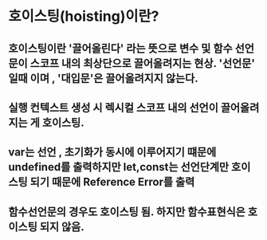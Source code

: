 # 호이스팅(hoisting)이란?

## 호이스팅이란 '끌어올린다' 라는 뜻으로 변수 및 함수 선언문이 스코프 내의 최상단으로 끌어올려지는 현상. '선언문' 일때 이며 , '대입문'은 끌어올려지지 않는다.

## 실행 컨텍스트 생성 시 렉시컬 스코프 내의 선언이 끌어올려 지는 게 호이스팅.

## var는 선언 , 초기화가 동시에 이루어지기 떄문에 undefined를 출력하지만 let,const는 선언단계만 호이스팅 되기 때문에 Reference Error를 출력

## 함수선언문의 경우도 호이스팅 됨. 하지만 함수표현식은 호이스팅 되지 않음.

